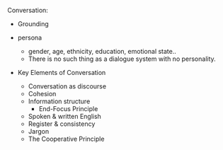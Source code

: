 Conversation:

- Grounding

- persona
  - gender, age, ethnicity, education, emotional state..
  - There is no such thing as a dialogue system with no personality. 

- Key Elements of Conversation
  - Conversation as discourse
  - Cohesion
  - Information structure
    - End-Focus Principle
  - Spoken & written English
  - Register & consistency
  - Jargon
  - The Cooperative Principle

